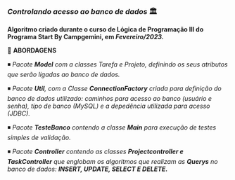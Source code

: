 ### _Controlando acesso ao banco de dados_ 🏛

**Algoritmo criado durante o curso de Lógica de Programação III do Programa Start By Campgemini, em _Fevereiro/2023._**

📍 **ABORDAGENS**

◾️ _Pacote _**Model**_ com a classes Tarefa e Projeto, definindo os seus atributos que serão ligadas ao banco de dados._

◾️ _Pacote **Util**, com a Classe _**ConnectionFactory**_ criada para definição do banco de dados utilizado: caminhos para acesso ao banco (usuário e senha), tipo de banco (MySQL) e a depedência utilizada para acesso (JDBC)._

◾️ _Pacote **TesteBanco** contendo a classe _**Main**_ para execução de testes simples de validação._

◾️ _Pacote **Controller** contendo as classes _**Projectcontroller e TaskController**_ que englobam os algoritmos que realizam as **Querys** no banco de dados: **INSERT, UPDATE, SELECT E DELETE.**_
